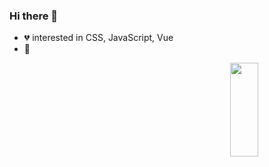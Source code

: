 ### Hi there 👋
- :broken_heart: interested in CSS, JavaScript, Vue
- 🌱 
<img src="https://cdn.pixabay.com/photo/2020/10/12/22/15/glass-5650335_960_720.jpg" width="30%" height="150px" align="right" >
<!--
**yuxiaotu/yuxiaotu** is a ✨ _special_ ✨ repository because its `README.md` (this file) appears on your GitHub profile.

Here are some ideas to get you started:

- 🔭 I’m currently working on ...
- 🌱 I’m currently learning ...
- 👯 I’m looking to collaborate on ...
- 🤔 I’m looking for help with ...
- 💬 Ask me about ...
- 📫 How to reach me: ...
- 😄 Pronouns: ...
- ⚡ Fun fact: ...
-->
